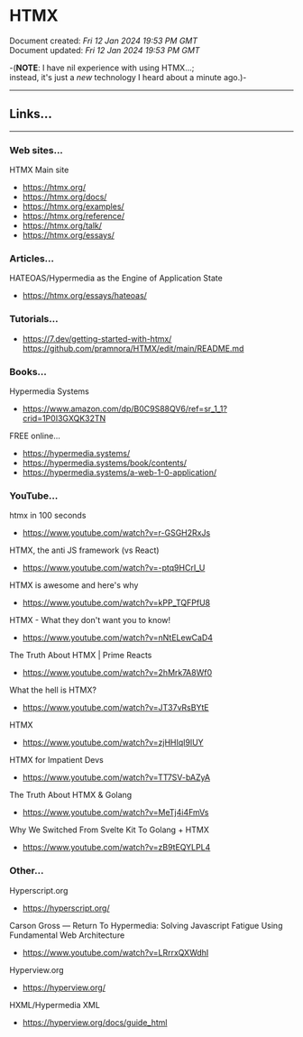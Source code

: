 # HTMX

Document created: *Fri 12 Jan 2024 19:53 PM GMT*  
Document updated: *Fri 12 Jan 2024 19:53 PM GMT*  

-(**NOTE**: I have nil experience with using HTMX...;  
instead, it's just a *new* technology I heard about a minute ago.)-  

-----

## Links...

-----

### Web sites...

HTMX Main site  
- https://htmx.org/  
- https://htmx.org/docs/  
- https://htmx.org/examples/  
- https://htmx.org/reference/
- https://htmx.org/talk/
- https://htmx.org/essays/  

### Articles...

HATEOAS/Hypermedia as the Engine of Application State  
- https://htmx.org/essays/hateoas/  

### Tutorials...

- https://7.dev/getting-started-with-htmx/
https://github.com/pramnora/HTMX/edit/main/README.md

### Books...

Hypermedia Systems  
- https://www.amazon.com/dp/B0C9S88QV6/ref=sr_1_1?crid=1P0I3GXQK32TN  

FREE online...  
- https://hypermedia.systems/  
- https://hypermedia.systems/book/contents/
- https://hypermedia.systems/a-web-1-0-application/  

### YouTube...  

htmx in 100 seconds    
- https://www.youtube.com/watch?v=r-GSGH2RxJs  

HTMX, the anti JS framework (vs React)  
- https://www.youtube.com/watch?v=-ptq9HCrI_U

HTMX is awesome and here's why   
- https://www.youtube.com/watch?v=kPP_TQFPfU8

HTMX - What they don't want you to know!  
- https://www.youtube.com/watch?v=nNtELewCaD4  

The Truth About HTMX | Prime Reacts  
- https://www.youtube.com/watch?v=2hMrk7A8Wf0

What the hell is HTMX?
- https://www.youtube.com/watch?v=JT37vRsBYtE  

HTMX  
- https://www.youtube.com/watch?v=zjHHIqI9lUY  

HTMX for Impatient Devs  
- https://www.youtube.com/watch?v=TT7SV-bAZyA

The Truth About HTMX & Golang  
- https://www.youtube.com/watch?v=MeTj4i4FmVs

Why We Switched From Svelte Kit To Golang + HTMX  
- https://www.youtube.com/watch?v=zB9tEQYLPL4

### Other...

Hyperscript.org    
- https://hyperscript.org/  
  
Carson Gross — Return To Hypermedia: Solving Javascript Fatigue Using Fundamental Web Architecture  
- https://www.youtube.com/watch?v=LRrrxQXWdhI  

Hyperview.org  
- https://hyperview.org/

HXML/Hypermedia XML  
- https://hyperview.org/docs/guide_html  
